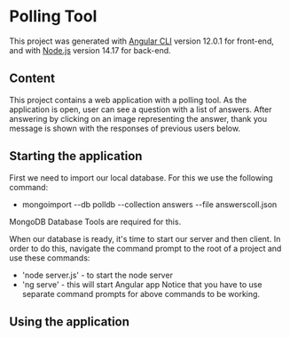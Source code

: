 # Polling Tool 

This project was generated with [Angular CLI](https://github.com/angular/angular-cli) version 12.0.1 for front-end, and with [Node.js](https://nodejs.org/en) version 14.17 for back-end.

## Content

This project contains a web application with a polling tool. As the application is open, user can see a question with a list of answers. After answering by clicking on an image representing the answer, thank you message is shown with the responses of previous users below.

## Starting the application

First we need to import our local database. For this we use the following command:
* mongoimport --db polldb --collection answers --file answerscoll.json

MongoDB Database Tools are required for this. 

When our database is ready, it's time to start our server and then client. In order to do this, navigate the command prompt to the root of a project and use these commands:
* 'node server.js' - to start the node server
* 'ng serve' - this will start Angular app
Notice that you have to use separate command prompts for above commands to be working.

## Using the application

